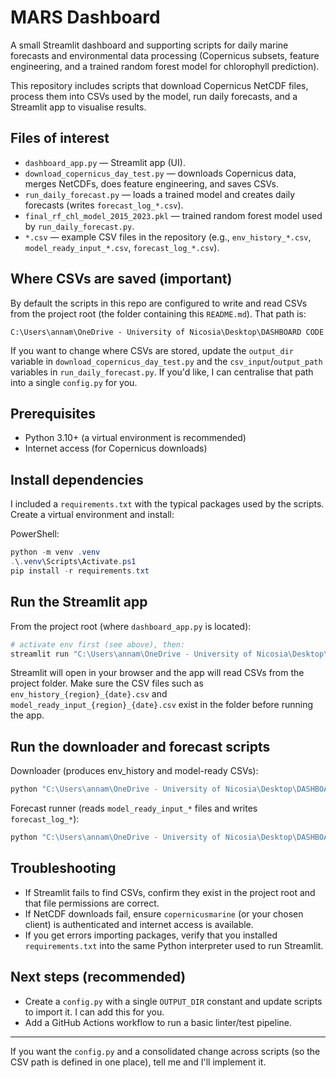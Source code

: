 # MARS Dashboard

A small Streamlit dashboard and supporting scripts for daily marine forecasts and environmental data processing (Copernicus subsets, feature engineering, and a trained random forest model for chlorophyll prediction).

This repository includes scripts that download Copernicus NetCDF files, process them into CSVs used by the model, run daily forecasts, and a Streamlit app to visualise results.

## Files of interest

- `dashboard_app.py` — Streamlit app (UI).
- `download_copernicus_day_test.py` — downloads Copernicus data, merges NetCDFs, does feature engineering, and saves CSVs.
- `run_daily_forecast.py` — loads a trained model and creates daily forecasts (writes `forecast_log_*.csv`).
- `final_rf_chl_model_2015_2023.pkl` — trained random forest model used by `run_daily_forecast.py`.
- `*.csv` — example CSV files in the repository (e.g., `env_history_*.csv`, `model_ready_input_*.csv`, `forecast_log_*.csv`).

## Where CSVs are saved (important)

By default the scripts in this repo are configured to write and read CSVs from the project root (the folder containing this `README.md`). That path is:

```
C:\Users\annam\OneDrive - University of Nicosia\Desktop\DASHBOARD CODE
```

If you want to change where CSVs are stored, update the `output_dir` variable in `download_copernicus_day_test.py` and the `csv_input`/`output_path` variables in `run_daily_forecast.py`. If you'd like, I can centralise that path into a single `config.py` for you.

## Prerequisites

- Python 3.10+ (a virtual environment is recommended)
- Internet access (for Copernicus downloads)

## Install dependencies

I included a `requirements.txt` with the typical packages used by the scripts. Create a virtual environment and install:

PowerShell:

```powershell
python -m venv .venv
.\.venv\Scripts\Activate.ps1
pip install -r requirements.txt
```

## Run the Streamlit app

From the project root (where `dashboard_app.py` is located):

```powershell
# activate env first (see above), then:
streamlit run "C:\Users\annam\OneDrive - University of Nicosia\Desktop\DASHBOARD CODE\dashboard_app.py"
```

Streamlit will open in your browser and the app will read CSVs from the project folder. Make sure the CSV files such as `env_history_{region}_{date}.csv` and `model_ready_input_{region}_{date}.csv` exist in the folder before running the app.

## Run the downloader and forecast scripts

Downloader (produces env_history and model-ready CSVs):

```powershell
python "C:\Users\annam\OneDrive - University of Nicosia\Desktop\DASHBOARD CODE\download_copernicus_day_test.py"
```

Forecast runner (reads `model_ready_input_*` files and writes `forecast_log_*`):

```powershell
python "C:\Users\annam\OneDrive - University of Nicosia\Desktop\DASHBOARD CODE\run_daily_forecast.py"
```

## Troubleshooting

- If Streamlit fails to find CSVs, confirm they exist in the project root and that file permissions are correct.
- If NetCDF downloads fail, ensure `copernicusmarine` (or your chosen client) is authenticated and internet access is available.
- If you get errors importing packages, verify that you installed `requirements.txt` into the same Python interpreter used to run Streamlit.

## Next steps (recommended)

- Create a `config.py` with a single `OUTPUT_DIR` constant and update scripts to import it. I can add this for you.
- Add a GitHub Actions workflow to run a basic linter/test pipeline.

---

If you want the `config.py` and a consolidated change across scripts (so the CSV path is defined in one place), tell me and I'll implement it.